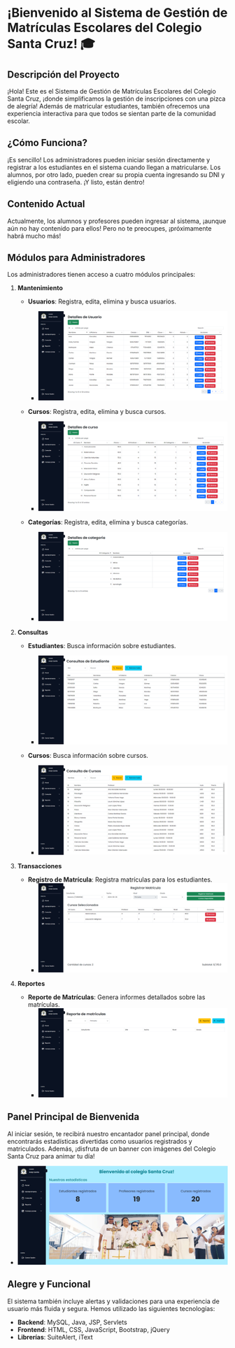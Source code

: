 # ¡Bienvenido al Sistema de Gestión de Matrículas Escolares del Colegio Santa Cruz! 🎓

## Descripción del Proyecto
¡Hola! Este es el Sistema de Gestión de Matrículas Escolares del Colegio Santa Cruz, ¡donde simplificamos la gestión de inscripciones con una pizca de alegría! Además de matricular estudiantes, también ofrecemos una experiencia interactiva para que todos se sientan parte de la comunidad escolar.

## ¿Cómo Funciona?
¡Es sencillo! Los administradores pueden iniciar sesión directamente y registrar a los estudiantes en el sistema cuando llegan a matricularse. Los alumnos, por otro lado, pueden crear su propia cuenta ingresando su DNI y eligiendo una contraseña. ¡Y listo, están dentro!

## Contenido Actual
Actualmente, los alumnos y profesores pueden ingresar al sistema, ¡aunque aún no hay contenido para ellos! Pero no te preocupes, ¡próximamente habrá mucho más!

## Módulos para Administradores
Los administradores tienen acceso a cuatro módulos principales:

1. **Mantenimiento**
   - **Usuarios**: Registra, edita, elimina y busca usuarios.
     - ![Mantenimiento Usuarios](src/main/webapp/imgs/mantenimientoUsuario.png)
   
   - **Cursos**: Registra, edita, elimina y busca cursos.
     - ![Mantenimiento Cursos](src/main/webapp/imgs/mantenimientoCurso.png)
   
   - **Categorías**: Registra, edita, elimina y busca categorías.
     - ![Mantenimiento Categorías](src/main/webapp/imgs/mantenimientoCategoria.png)

2. **Consultas**
   - **Estudiantes**: Busca información sobre estudiantes.
     - ![Consultas Estudiantes](src/main/webapp/imgs/consultaEstudiantE.png)
   
   - **Cursos**: Busca información sobre cursos.
     - ![Consultas Cursos](src/main/webapp/imgs/consultaCurso.png)

3. **Transacciones**
   - **Registro de Matrícula**: Registra matrículas para los estudiantes.
     - ![Transacciones Matrícula](src/main/webapp/imgs/registroMatricula.png)

4. **Reportes**
   - **Reporte de Matrículas**: Genera informes detallados sobre las matrículas.
     - ![Reportes Matrículas](src/main/webapp/imgs/reporteMatricula.png)

## Panel Principal de Bienvenida
Al iniciar sesión, te recibirá nuestro encantador panel principal, donde encontrarás estadísticas divertidas como usuarios registrados y matriculados. Además, ¡disfruta de un banner con imágenes del Colegio Santa Cruz para animar tu día!
   - ![Panel Principal](src/main/webapp/imgs/panel.png)

## Alegre y Funcional
El sistema también incluye alertas y validaciones para una experiencia de usuario más fluida y segura. Hemos utilizado las siguientes tecnologías:

- **Backend**: MySQL, Java, JSP, Servlets
- **Frontend**: HTML, CSS, JavaScript, Bootstrap, jQuery
- **Librerías**: SuiteAlert, iText

